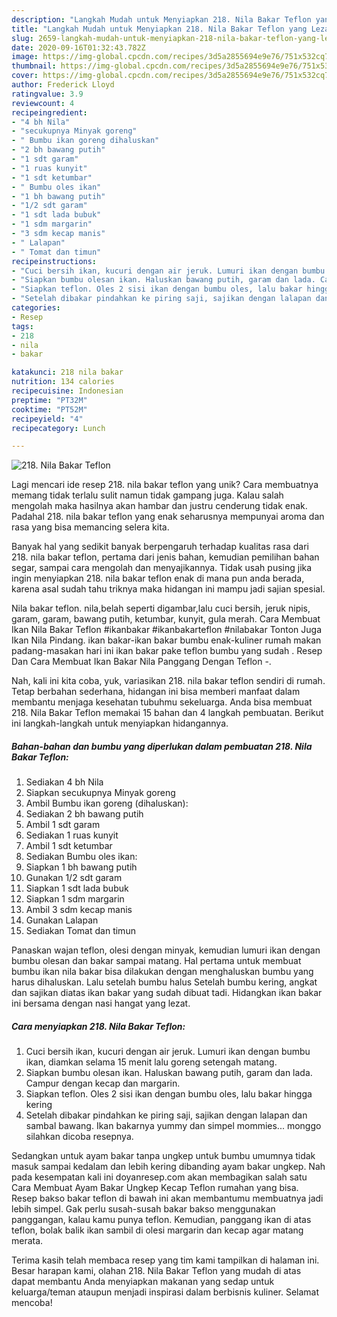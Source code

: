 ```yaml
---
description: "Langkah Mudah untuk Menyiapkan 218. Nila Bakar Teflon yang Lezat"
title: "Langkah Mudah untuk Menyiapkan 218. Nila Bakar Teflon yang Lezat"
slug: 2659-langkah-mudah-untuk-menyiapkan-218-nila-bakar-teflon-yang-lezat
date: 2020-09-16T01:32:43.782Z
image: https://img-global.cpcdn.com/recipes/3d5a2855694e9e76/751x532cq70/218-nila-bakar-teflon-foto-resep-utama.jpg
thumbnail: https://img-global.cpcdn.com/recipes/3d5a2855694e9e76/751x532cq70/218-nila-bakar-teflon-foto-resep-utama.jpg
cover: https://img-global.cpcdn.com/recipes/3d5a2855694e9e76/751x532cq70/218-nila-bakar-teflon-foto-resep-utama.jpg
author: Frederick Lloyd
ratingvalue: 3.9
reviewcount: 4
recipeingredient:
- "4 bh Nila"
- "secukupnya Minyak goreng"
- " Bumbu ikan goreng dihaluskan"
- "2 bh bawang putih"
- "1 sdt garam"
- "1 ruas kunyit"
- "1 sdt ketumbar"
- " Bumbu oles ikan"
- "1 bh bawang putih"
- "1/2 sdt garam"
- "1 sdt lada bubuk"
- "1 sdm margarin"
- "3 sdm kecap manis"
- " Lalapan"
- " Tomat dan timun"
recipeinstructions:
- "Cuci bersih ikan, kucuri dengan air jeruk. Lumuri ikan dengan bumbu ikan, diamkan selama 15 menit lalu goreng setengah matang."
- "Siapkan bumbu olesan ikan. Haluskan bawang putih, garam dan lada. Campur dengan kecap dan margarin."
- "Siapkan teflon. Oles 2 sisi ikan dengan bumbu oles, lalu bakar hingga kering"
- "Setelah dibakar pindahkan ke piring saji, sajikan dengan lalapan dan sambal bawang. Ikan bakarnya yummy dan simpel mommies... monggo silahkan dicoba resepnya."
categories:
- Resep
tags:
- 218
- nila
- bakar

katakunci: 218 nila bakar 
nutrition: 134 calories
recipecuisine: Indonesian
preptime: "PT32M"
cooktime: "PT52M"
recipeyield: "4"
recipecategory: Lunch

---
```



![218. Nila Bakar Teflon](https://img-global.cpcdn.com/recipes/3d5a2855694e9e76/751x532cq70/218-nila-bakar-teflon-foto-resep-utama.jpg)

Lagi mencari ide resep 218. nila bakar teflon yang unik? Cara membuatnya memang tidak terlalu sulit namun tidak gampang juga. Kalau salah mengolah maka hasilnya akan hambar dan justru cenderung tidak enak. Padahal 218. nila bakar teflon yang enak seharusnya mempunyai aroma dan rasa yang bisa memancing selera kita.

Banyak hal yang sedikit banyak berpengaruh terhadap kualitas rasa dari 218. nila bakar teflon, pertama dari jenis bahan, kemudian pemilihan bahan segar, sampai cara mengolah dan menyajikannya. Tidak usah pusing jika ingin menyiapkan 218. nila bakar teflon enak di mana pun anda berada, karena asal sudah tahu triknya maka hidangan ini mampu jadi sajian spesial.

Nila bakar teflon. nila,belah seperti digambar,lalu cuci bersih, jeruk nipis, garam, garam, bawang putih, ketumbar, kunyit, gula merah. Cara Membuat Ikan Nila Bakar Teflon #ikanbakar #ikanbakarteflon #nilabakar Tonton Juga Ikan Nila Pindang. ikan bakar-ikan bakar bumbu enak-kuliner rumah makan padang-masakan hari ini ikan bakar pake teflon bumbu yang sudah . Resep Dan Cara Membuat Ikan Bakar Nila Panggang Dengan Teflon -.


Nah, kali ini kita coba, yuk, variasikan 218. nila bakar teflon sendiri di rumah. Tetap berbahan sederhana, hidangan ini bisa memberi manfaat dalam membantu menjaga kesehatan tubuhmu sekeluarga. Anda bisa membuat 218. Nila Bakar Teflon memakai 15 bahan dan 4 langkah pembuatan. Berikut ini langkah-langkah untuk menyiapkan hidangannya.

<!--inarticleads1-->

##### Bahan-bahan dan bumbu yang diperlukan dalam pembuatan 218. Nila Bakar Teflon:

1. Sediakan 4 bh Nila
1. Siapkan secukupnya Minyak goreng
1. Ambil  Bumbu ikan goreng (dihaluskan):
1. Sediakan 2 bh bawang putih
1. Ambil 1 sdt garam
1. Sediakan 1 ruas kunyit
1. Ambil 1 sdt ketumbar
1. Sediakan  Bumbu oles ikan:
1. Siapkan 1 bh bawang putih
1. Gunakan 1/2 sdt garam
1. Siapkan 1 sdt lada bubuk
1. Siapkan 1 sdm margarin
1. Ambil 3 sdm kecap manis
1. Gunakan  Lalapan
1. Sediakan  Tomat dan timun


Panaskan wajan teflon, olesi dengan minyak, kemudian lumuri ikan dengan bumbu olesan dan bakar sampai matang. Hal pertama untuk membuat bumbu ikan nila bakar bisa dilakukan dengan menghaluskan bumbu yang harus dihaluskan. Lalu setelah bumbu halus Setelah bumbu kering, angkat dan sajikan diatas ikan bakar yang sudah dibuat tadi. Hidangkan ikan bakar ini bersama dengan nasi hangat yang lezat. 

<!--inarticleads2-->

##### Cara menyiapkan 218. Nila Bakar Teflon:

1. Cuci bersih ikan, kucuri dengan air jeruk. Lumuri ikan dengan bumbu ikan, diamkan selama 15 menit lalu goreng setengah matang.
1. Siapkan bumbu olesan ikan. Haluskan bawang putih, garam dan lada. Campur dengan kecap dan margarin.
1. Siapkan teflon. Oles 2 sisi ikan dengan bumbu oles, lalu bakar hingga kering
1. Setelah dibakar pindahkan ke piring saji, sajikan dengan lalapan dan sambal bawang. Ikan bakarnya yummy dan simpel mommies... monggo silahkan dicoba resepnya.


Sedangkan untuk ayam bakar tanpa ungkep untuk bumbu umumnya tidak masuk sampai kedalam dan lebih kering dibanding ayam bakar ungkep. Nah pada kesempatan kali ini doyanresep.com akan membagikan salah satu Cara Membuat Ayam Bakar Ungkep Kecap Teflon rumahan yang bisa. Resep bakso bakar teflon di bawah ini akan membantumu membuatnya jadi lebih simpel. Gak perlu susah-susah bakar bakso menggunakan panggangan, kalau kamu punya teflon. Kemudian, panggang ikan di atas teflon, bolak balik ikan sambil di olesi margarin dan kecap agar matang merata. 

Terima kasih telah membaca resep yang tim kami tampilkan di halaman ini. Besar harapan kami, olahan 218. Nila Bakar Teflon yang mudah di atas dapat membantu Anda menyiapkan makanan yang sedap untuk keluarga/teman ataupun menjadi inspirasi dalam berbisnis kuliner. Selamat mencoba!
